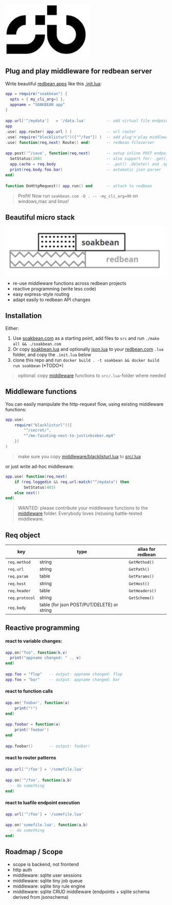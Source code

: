 <img src=".dtp/soakbean.jpg"/>

## Plug and play middleware for redbean server 

Write beautiful [redbean apps](https://redbean.dev) like this [.init.lua](src/.init.lua):

```lua
app = require("soakbean") {
  opts = { my_cli_arg=1 },
  appname = "SOAKBEAN app"
}

app.url['^/mydata']   = '/data.lua'         -- add virtual file endpoints
app                                         
.use( app.router( app.url ) )               -- url router
.use( require("blacklisturl")({"^/foo"}) )  -- add plug'n'play middleware 
.use( function(req,next) Route() end)       -- redbean fileserver

app.post('^/save', function(req,next)       -- setup inline POST endpoint
  SetStatus(200)                            -- also support for: .get() 
  app.cache = req.body                      -- .put() .delete() and .options()
  print(req.body.foo.bar)                   -- automatic json parser
end)

function OnHttpRequest() app.run() end      -- attach to redbean
```

> Profit! Now run `soakbean.com -D . -- -my_cli_arg=99` on windows,mac and linux!

## Beautiful micro stack

<img src=".dtp/soakbean.gif">

* re-use middleware functions across redbean projects
* reactive programming (write less code)
* easy express-style routing
* adapt easily to redbean API changes

## Installation

Either:
1. Use [soakbean.com](soakbean.com) as a starting point, add files to `src` and run `./make all && ./soakbean.com`
2. Or copy [soakbean.lua](src/lua/soakbean.lua) and optionally [json.lua](src/.lua/json.lua) to your [redbean.com](https://redbean.dev) `.lua` folder, and copy the `.init.lua` below
3. clone this repo and run `docker build . -t soakbean && docker build run soakbean` (\*TODO\*)

> optional: copy [middleware](middleware) functions to `src/.lua`-folder where needed

## Middleware functions

You can easily manipulate the http-request flow, using existing middleware functions:

```lua
app.use( 
    require("blacklisturl")({
        "^/secret/",
        "^/me-fainting-next-to-justinbieber.mp4"
    })
)
```

> make sure you copy [middleware/blacklisturl.lua](middleware/blacklisturl.lua) to [src/.lua](src/.lua)

or just write ad-hoc middleware:

```lua
app.use( function(req,next)
    if !req.loggedin && req.url:match("^/mydata") then
        SetStatus(403)
    else next()
end)
```

> WANTED: please contribute your middleware functions to the [middleware](middleware) folder. Everybody loves (re)using battle-tested middleware.

## Req object

| key | type | alias for redbean |
|-|-|-|
| `req.method` | string | `GetMethod()` |
| `req.url` | string | `GetPath()` |
| `req.param` | table | `GetParams()` |
| `req.host` | string | `GetHost()` |
| `req.header` | table | `GetHeaders()` |
| `req.protocol` | string | `GetScheme()` |
| `req.body` | table (for json POST/PUT/DELETE) or string |  |

## Reactive programming

#### react to variable changes:

```lua
app.on("foo", function(k,v)
  print("appname changed: " .. v)
end)

app.foo = "flop"   -- output: appname changed: flop
app.foo = "bar"    -- output: appname changed: bar
```

#### react to function calls 

```lua 
app.on('foobar', function(a)
    print("!")
end)

app.foobar = function(a)
    print('foobar')
end

app.foobar()       -- output: foobar!
```

#### react to router patterns

```lua
app.url['^/foo'] = '/somefile.lua'

app.on('^/foo', function(a,b)
  -- do something
end)
```

#### react to luafile endpoint execution 

```lua
app.url['^/foo'] = '/somefile.lua'

app.on('somefile.lua', function(a,b)
  -- do something
end)
```

## Roadmap / Scope

* scope is backend, not frontend
* http auth
* middleware: sqlite user sessions
* middleware: sqlite tiny job queue
* middleware: sqlite tiny rule engine
* middleware: sqlite CRUD middleware (endpoints + sqlite schema derived from jsonschema)
